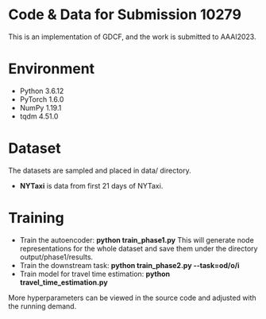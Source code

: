 # Code & Data for Submission 10279
This is an implementation of GDCF, and the work is submitted to AAAI2023.
# Environment
- Python 3.6.12
- PyTorch 1.6.0
- NumPy 1.19.1
- tqdm 4.51.0
# Dataset
The datasets are sampled and placed in data/ directory.
- **NYTaxi** is data from first 21 days of NYTaxi.

# Training
- Train the autoencoder: **python train_phase1.py** This will generate node representations for the whole dataset and save them under the directory output/phase1/results.
- Train the downstream task: **python train_phase2.py --task=od/o/i**
- Train model for travel time estimation: **python travel_time_estimation.py**

More hyperparameters can be viewed in the source code and adjusted with the running demand.